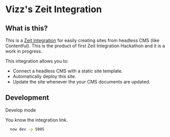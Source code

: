 # Vizz's Zeit Integration

## What is this?

This is a [Zeit Integration](https://zeit.co/docs/integrations/) for easily creating sites from headless CMS (like Contentful).
This is the product of first Zeit Integration Hackathon and it is a work in progress.

This integration allows you to:

* Connect a headless CMS with a static site template.
* Automatically deploy this site.
* Update the site whenever the your CMS documents are updated.

## Development

Develop mode

You know the integration link.

```bash
  now dev -p 5005
```
